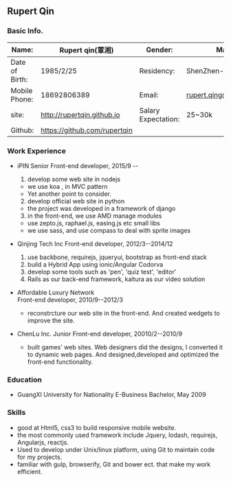 ## Rupert Qin

### Basic Info.
Name: 			|Rupert qin(覃湘)	|	Gender:  | Male
------- 		| --------------	| 		-------| -----
Date of Birth:		|1985/2/25		 	|Residency:|ShenZhen-BaoAn
Mobile Phone:		|18692806389	 		|Email:|rupert.qing@gmail.com
site:			|http://rupertqin.github.io	|Salary Expectation:| 25~30k
Github:			|https://github.com/rupertqin


### Work Experience

* iPIN
Senior Front-end developer, 2015/9 --
  1. develop some web site in nodejs
    * we use koa , in MVC pattern
    * Yet another point to consider.
  2. develop official web site in python
    * the project was developed in a framework of django
  3. in the front-end, we use AMD manage modules
    * use zepto.js, raphael.js, easing.js etc small libs
    * we use sass, and use compass to deal with sprite images

* Qinjing Tech Inc
Front-end developer, 2012/3--2014/12
  1. use backbone, requirejs, jqueryui, bootstrap as front-end stack
  2. build a Hybrid App using ionic/Angular Codorva
  3. develop some tools such as 'pen', 'quiz test', 'editor'
  4. Rails as our back-end framework, kaltura as our video solution

* Affordable Luxury Network  
Front-end developer, 2010/9--2012/3

	* reconstrcture our web site in the front-end. And created wedgets to improve the site.

* ChenLu Inc.
Junior Front-end developer, 20010/2--2010/9

	* built games' web sites. Web designers did the designs, I converted it to dynamic web 	pages. And designed,developed and optimized the front-end functionality.


### Education

* GuangXI University for Nationality
E-Business Bachelor, May 2009


### Skills

* good at Html5, css3 to build responsive mobile website.
* the most commonly used framework include Jquery, lodash, requirejs, Angularjs, reactjs.
* Used to develop under Unix/linux platform, using Git to maintain code for my projects.
* familiar with gulp, browserify, Git and bower ect. that make my work efficient.
